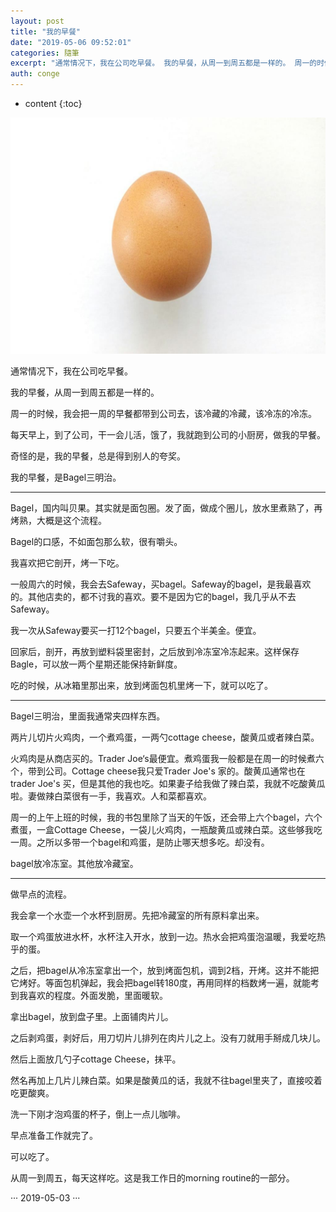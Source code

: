 ```yaml
---
layout: post
title: "我的早餐"
date: "2019-05-06 09:52:01"
categories: 隨筆
excerpt: "通常情况下，我在公司吃早餐。 我的早餐，从周一到周五都是一样的。 周一的时候，我会把一周的早餐都带到公司去，该冷藏的冷藏，该冷冻的冷冻。 每天早..."
auth: conge
---
```

* content
{:toc}

![ ](/assets/images/隨筆/118382-cd09568b14c0daf4.png)

通常情况下，我在公司吃早餐。

我的早餐，从周一到周五都是一样的。

周一的时候，我会把一周的早餐都带到公司去，该冷藏的冷藏，该冷冻的冷冻。

每天早上，到了公司，干一会儿活，饿了，我就跑到公司的小厨房，做我的早餐。

奇怪的是，我的早餐，总是得到别人的夸奖。

我的早餐，是Bagel三明治。

---

Bagel，国内叫贝果。其实就是面包圈。发了面，做成个圈儿，放水里煮熟了，再烤熟，大概是这个流程。

Bagel的口感，不如面包那么软，很有嚼头。

我喜欢把它剖开，烤一下吃。

一般周六的时候，我会去Safeway，买bagel。Safeway的bagel，是我最喜欢的。其他店卖的，都不讨我的喜欢。要不是因为它的bagel，我几乎从不去Safeway。

我一次从Safeway要买一打12个bagel，只要五个半美金。便宜。

回家后，剖开，再放到塑料袋里密封，之后放到冷冻室冷冻起来。这样保存Bagle，可以放一两个星期还能保持新鲜度。

吃的时候，从冰箱里那出来，放到烤面包机里烤一下，就可以吃了。

---

Bagel三明治，里面我通常夹四样东西。

两片儿切片火鸡肉，一个煮鸡蛋，一两勺cottage cheese，酸黄瓜或者辣白菜。

火鸡肉是从商店买的。Trader Joe‘s最便宜。煮鸡蛋我一般都是在周一的时候煮六个，带到公司。Cottage cheese我只爱Trader Joe's 家的。酸黄瓜通常也在trader Joe's 买，但是其他的我也吃。如果妻子给我做了辣白菜，我就不吃酸黄瓜啦。妻做辣白菜很有一手，我喜欢。人和菜都喜欢。

周一的上午上班的时候，我的书包里除了当天的午饭，还会带上六个bagel，六个煮蛋，一盒Cottage Cheese，一袋儿火鸡肉，一瓶酸黄瓜或辣白菜。这些够我吃一周。之所以多带一个bagel和鸡蛋，是防止哪天想多吃。却没有。

bagel放冷冻室。其他放冷藏室。

----

做早点的流程。

我会拿一个水壶一个水杯到厨房。先把冷藏室的所有原料拿出来。

取一个鸡蛋放进水杯，水杯注入开水，放到一边。热水会把鸡蛋泡温暖，我爱吃热乎的蛋。

之后，把bagel从冷冻室拿出一个，放到烤面包机，调到2档，开烤。这并不能把它烤好。等面包机弹起，我会把bagel转180度，再用同样的档数烤一遍，就能考到我喜欢的程度。外面发脆，里面暖软。

拿出bagel，放到盘子里。上面铺肉片儿。

之后剥鸡蛋，剥好后，用刀切片儿排列在肉片儿之上。没有刀就用手掰成几块儿。

然后上面放几勺子cottage Cheese，抹平。

然名再加上几片儿辣白菜。如果是酸黄瓜的话，我就不往bagel里夹了，直接咬着吃更酸爽。

洗一下刚才泡鸡蛋的杯子，倒上一点儿咖啡。

早点准备工作就完了。

可以吃了。

从周一到周五，每天这样吃。这是我工作日的morning routine的一部分。


···
2019-05-03
···
